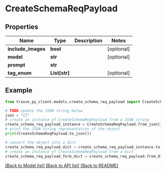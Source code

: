 # CreateSchemaReqPayload


## Properties

Name | Type | Description | Notes
------------ | ------------- | ------------- | -------------
**include_images** | **bool** |  | [optional] 
**model** | **str** |  | [optional] 
**prompt** | **str** |  | 
**tag_enum** | **List[str]** |  | [optional] 

## Example

```python
from trieve_py_client.models.create_schema_req_payload import CreateSchemaReqPayload

# TODO update the JSON string below
json = "{}"
# create an instance of CreateSchemaReqPayload from a JSON string
create_schema_req_payload_instance = CreateSchemaReqPayload.from_json(json)
# print the JSON string representation of the object
print(CreateSchemaReqPayload.to_json())

# convert the object into a dict
create_schema_req_payload_dict = create_schema_req_payload_instance.to_dict()
# create an instance of CreateSchemaReqPayload from a dict
create_schema_req_payload_form_dict = create_schema_req_payload.from_dict(create_schema_req_payload_dict)
```
[[Back to Model list]](../README.md#documentation-for-models) [[Back to API list]](../README.md#documentation-for-api-endpoints) [[Back to README]](../README.md)


